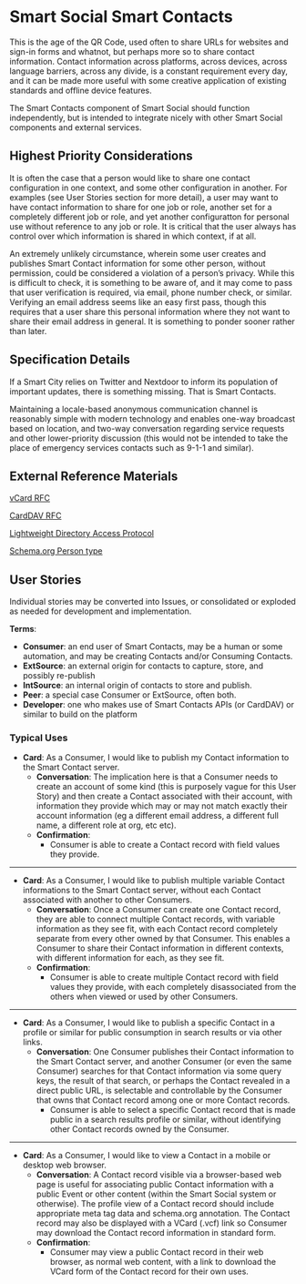 <!--
 Copyright (C) 2022 Innovate for Vegas Foundation
 
 This file is part of ov-smart-social.
 
 ov-smart-social is free software: you can redistribute it and/or modify
 it under the terms of the GNU General Public License as published by
 the Free Software Foundation, either version 3 of the License, or
 (at your option) any later version.
 
 ov-smart-social is distributed in the hope that it will be useful,
 but WITHOUT ANY WARRANTY; without even the implied warranty of
 MERCHANTABILITY or FITNESS FOR A PARTICULAR PURPOSE.  See the
 GNU General Public License for more details.
 
 You should have received a copy of the GNU General Public License
 along with ov-smart-social.  If not, see <http://www.gnu.org/licenses/>.
-->

# Smart Social Smart Contacts

This is the age of the QR Code, used often to share URLs for websites and sign-in forms and whatnot, but perhaps more so to share contact information. Contact information across platforms, across devices, across language barriers, across any divide, is a constant requirement every day, and it can be made more useful with some creative application of existing standards and offline device features.

The Smart Contacts component of Smart Social should function independently, but is intended to integrate nicely with other Smart Social components and external services.

## Highest Priority Considerations

It is often the case that a person would like to share one contact configuration in one context, and some other configuration in another. For examples (see User Stories section for more detail), a user may want to have contact information to share for one job or role, another set for a completely different job or role, and yet another configuratton for personal use without reference to any job or role. It is critical that the user always has control over which information is shared in which context, if at all.

An extremely unlikely circumstance, wherein some user creates and publishes Smart Contact information for some other person, without permission, could be considered a violation of a person’s privacy. While this is difficult to check, it is something to be aware of, and it may come to pass that user verification is required, via email, phone number check, or similar. Verifying an email address seems like an easy first pass, though this requires that a user share this personal information where they not want to share their email address in general. It is something to ponder sooner rather than later.

## Specification Details

If a Smart City relies on Twitter and Nextdoor to inform its population of important updates, there is something missing. That is Smart Contacts.

Maintaining a locale-based anonymous communication channel is reasonably simple with modern technology and enables one-way broadcast based on location, and two-way conversation regarding service requests and other lower-priority discussion (this would not be intended to take the place of emergency services contacts such as 9-1-1 and similar).

## External Reference Materials

[vCard RFC](https://datatracker.ietf.org/doc/html/rfc6350)

[CardDAV RFC](https://datatracker.ietf.org/doc/html/rfc6352)

[Lightweight Directory Access Protocol](https://ldap.com/)

[Schema.org Person type](https://schema.org/Person)

## User Stories

Individual stories may be converted into Issues, or consolidated or exploded as needed for development and implementation.

**Terms**:

- **Consumer**: an end user of Smart Contacts, may be a human or some automation, and may be creating Contacts and/or Consuming Contacts.
- **ExtSource**: an external origin for contacts to capture, store, and possibly re-publish
- **IntSource**: an internal origin of contacts to store and publish.
- **Peer**: a special case Consumer or ExtSource, often both.
- **Developer**: one who makes use of Smart Contacts APIs (or CardDAV) or similar to build on the platform

### Typical Uses

- **Card**: As a Consumer, I would like to publish my Contact information to the Smart Contact server.
  - **Conversation**: The implication here is that a Consumer needs to create an account of some kind (this is purposely vague for this User Story) and then create a Contact associated with their account, with information they provide which may or may not match exactly their account information (eg a different email address, a different full name, a different role at org, etc etc).
  - **Confirmation**:
    - Consumer is able to create a Contact record with field values they provide.

---

- **Card**: As a Consumer, I would like to publish multiple variable Contact informations to the Smart Contact server, without each Contact associated with another to other Consumers.
  - **Conversation**: Once a Consumer can create one Contact record, they are able to connect multiple Contact records, with variable information as they see fit, with each Contact record completely separate from every other owned by that Consumer. This enables a Consumer to share their Contact information in different contexts, with different information for each, as they see fit.
  - **Confirmation**:
    - Consumer is able to create multiple Contact record with field values they provide, with each completely disassociated from the others when viewed or used by other Consumers.

---

- **Card**: As a Consumer, I would like to publish a specific Contact in a profile or similar for public consumption in search results or via other links.
  - **Conversation**: One Consumer publishes their Contact information to the Smart Contact server, and another Consumer (or even the same Consumer) searches for that Contact information via some query keys, the result of that search, or perhaps the Contact revealed in a direct public URL, is selectable and controllable by the Consumer that owns that Contact record among one or more Contact records.
    - Consumer is able to select a specific Contact record that is made public in a search results profile or similar, without identifying other Contact records owned by the Consumer.

---

- **Card**: As a Consumer, I would like to view a Contact in a mobile or desktop web browser.
  - **Conversation**: A Contact record visible via a browser-based web page is useful for associating public Contact information with a public Event or other content (within the Smart Social system or otherwise). The profile view of a Contact record should include appropriate meta tag data and schema.org annotation. The Contact record may also be displayed with a VCard (.vcf) link so Consumer may download the Contact record information in standard form.
  - **Confirmation**:
    - Consumer may view a public Contact record in their web browser, as normal web content, with a link to download the VCard form of the Contact record for their own uses.
